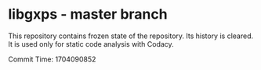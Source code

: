 # libgxps - master branch

This repository contains frozen state of the repository.
Its history is cleared. It is used only for static code
analysis with Codacy.

Commit Time: 1704090852